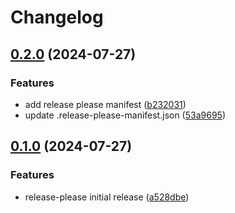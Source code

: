 # Changelog

## [0.2.0](https://github.com/kaumnen/cipr/compare/v0.1.0...v0.2.0) (2024-07-27)


### Features

* add release please manifest ([b232031](https://github.com/kaumnen/cipr/commit/b232031f963cadf968a5147f78a1b1e87278a3a2))
* update .release-please-manifest.json ([53a9695](https://github.com/kaumnen/cipr/commit/53a969574c266d51d4fd86cb35df8d007399c036))

## [0.1.0](https://github.com/kaumnen/cipr/compare/v0.0.1...v0.1.0) (2024-07-27)


### Features

* release-please initial release ([a528dbe](https://github.com/kaumnen/cipr/commit/a528dbe80ef2faa5c4a362babd18a687ff88d4b9))
